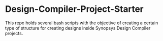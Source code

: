# Design-Compiler-Project-Starter
This repo holds several bash scripts with the objective of creating a certain type of structure for creating designs inside Synopsys Design Compiler projects.
